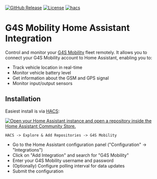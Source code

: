 [![GitHub Release](https://img.shields.io/github/release/bkbilly/G4S-Mobility.svg?style=flat-square)](https://github.com/bkbilly/G4S-Mobility/releases)
[![License](https://img.shields.io/github/license/bkbilly/G4S-Mobility.svg?style=flat-square)](LICENSE)
[![hacs](https://img.shields.io/badge/HACS-default-orange.svg?style=flat-square)](https://hacs.xyz)


# G4S Mobility Home Assistant Integration

Control and monitor your [G4S Mobility](https://en.g4stelematix.com/) fleet remotely. It allows you to connect your G4S Mobility account to Home Assistant, enabling you to:
 - Track vehicle location in real-time
 - Monitor vehicle battery level
 - Get information about the GSM and GPS signal
 - Monitor input/output sensors



## Installation

Easiest install is via [HACS](https://hacs.xyz/):

[![Open your Home Assistant instance and open a repository inside the Home Assistant Community Store.](https://my.home-assistant.io/badges/hacs_repository.svg)](https://my.home-assistant.io/redirect/hacs_repository/?owner=bkbilly&repository=G4S-Mobility&category=integration)

`HACS -> Explore & Add Repositories -> G4S Mobility`

 - Go to the Home Assistant configuration panel ("Configuration" -> "Integrations")
 - Click on "Add Integration" and search for "G4S Mobility"
 - Enter your G4S Mobility username and password
 - (Optionally) Configure polling interval for data updates
 - Submit the configuration

